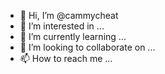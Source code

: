 - 👋 Hi, I’m @cammycheat
- 👀 I’m interested in ...
- 🌱 I’m currently learning ...
- 💞️ I’m looking to collaborate on ...
- 📫 How to reach me ...

<!---
cammycheat/cammycheat is a ✨ special ✨ repository because its `README.md` (this file) appears on your GitHub profile.
You can click the Preview link to take a look at your changes.
--->
